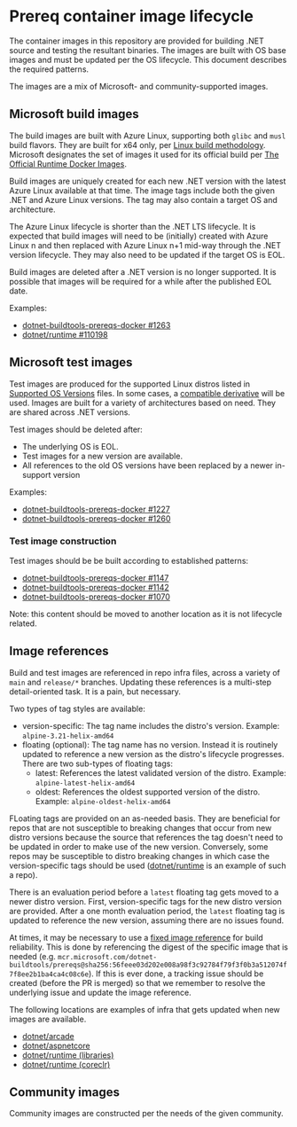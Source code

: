 # Prereq container image lifecycle

The container images in this repository are provided for building .NET source and testing the resultant binaries. The images are built with OS base images and must be updated per the OS lifecycle. This document describes the required patterns.

The images are a mix of Microsoft- and community-supported images.

## Microsoft build images

The build images are built with Azure Linux, supporting both `glibc` and `musl` build flavors. They are built for x64 only, per [Linux build methodology](https://github.com/dotnet/runtime/blob/main/docs/project/linux-build-methodology.md). Microsoft designates the set of images it used for its official build per [The Official Runtime Docker Images](https://github.com/dotnet/runtime/blob/main/docs/workflow/using-docker.md#the-official-runtime-docker-images).

Build images are uniquely created for each new .NET version with the latest Azure Linux available at that time. The image tags include both the given .NET and Azure Linux versions. The tag may also contain a target OS and architecture.

The Azure Linux lifecycle is shorter than the .NET LTS lifecycle. It is expected that build images will need to be (initially) created with Azure Linux n and then replaced with Azure Linux n+1 mid-way through the .NET version lifecycle. They may also need to be updated if the target OS is EOL.

Build images are deleted after a .NET version is no longer supported. It is possible that images will be required for a while after the published EOL date.

Examples:

- [dotnet-buildtools-prereqs-docker #1263](https://github.com/dotnet/dotnet-buildtools-prereqs-docker/pull/1263)
- [dotnet/runtime #110198](https://github.com/dotnet/runtime/pull/110198)

## Microsoft test images

Test images are produced for the supported Linux distros listed in [Supported OS Versions](https://github.com/dotnet/core/blob/main/os-lifecycle-policy.md) files. In some cases, a [compatible derivative](https://github.com/dotnet/core/blob/main/support.md#compatible-derivatives) will be used. Images are built for a variety of architectures based on need. They are shared across .NET versions.

Test images should be deleted after:

- The underlying OS is EOL.
- Test images for a new version are available.
- All references to the old OS versions have been replaced by a newer in-support version

Examples:

- [dotnet-buildtools-prereqs-docker #1227](https://github.com/dotnet/dotnet-buildtools-prereqs-docker/pull/1227)
- [dotnet-buildtools-prereqs-docker #1260](https://github.com/dotnet/dotnet-buildtools-prereqs-docker/issues/1260)

### Test image construction

Test images should be be built according to established patterns:

- [dotnet-buildtools-prereqs-docker #1147](https://github.com/dotnet/dotnet-buildtools-prereqs-docker/pull/1147)
- [dotnet-buildtools-prereqs-docker #1142](https://github.com/dotnet/dotnet-buildtools-prereqs-docker/pull/1142)
- [dotnet-buildtools-prereqs-docker #1070](https://github.com/dotnet/dotnet-buildtools-prereqs-docker/pull/1070)

Note: this content should be moved to another location as it is not lifecycle related.

## Image references

Build and test images are referenced in repo infra files, across a variety of `main` and `release/*` branches. Updating these references is a multi-step detail-oriented task. It is a pain, but necessary.

Two types of tag styles are available:
* version-specific: The tag name includes the distro's version. Example: `alpine-3.21-helix-amd64`
* floating (optional): The tag name has no version. Instead it is routinely updated to reference a new version as the distro's lifecycle progresses. There are two sub-types of floating tags:
  * latest: References the latest validated version of the distro. Example: `alpine-latest-helix-amd64`
  * oldest: References the oldest supported version of the distro. Example: `alpine-oldest-helix-amd64`

FLoating tags are provided on an as-needed basis. They are beneficial for repos that are not susceptible to breaking changes that occur from new distro versions because the source that references the tag doesn't need to be updated in order to make use of the new version.
Conversely, some repos may be susceptible to distro breaking changes in which case the version-specific tags should be used ([dotnet/runtime](https://github.com/dotnet/runtime) is an example of such a repo).

There is an evaluation period before a `latest` floating tag gets moved to a newer distro version.
First, version-specific tags for the new distro version are provided.
After a one month evaluation period, the `latest` floating tag is updated to reference the new version, assuming there are no issues found.

At times, it may be necessary to use a [fixed image reference](https://github.com/dotnet/runtime/pull/110199#discussion_r1859075989) for build reliability.
This is done by referencing the digest of the specific image that is needed (e.g. `mcr.microsoft.com/dotnet-buildtools/prereqs@sha256:56feee03d202e008a98f3c92784f79f3f0b3a512074f7f8ee2b1ba4ca4c08c6e`).
If this is ever done, a tracking issue should be created (before the PR is merged) so that we remember to resolve the underlying issue and update the image reference.

The following locations are examples of infra that gets updated when new images are available.

- [dotnet/arcade](https://github.com/dotnet/arcade/tree/main/eng/common/templates-official/)
- [dotnet/aspnetcore](https://github.com/dotnet/aspnetcore/tree/main/.azure/pipelines)
- [dotnet/runtime (libraries)](https://github.com/dotnet/runtime/blob/main/eng/pipelines/libraries/helix-queues-setup.yml)
- [dotnet/runtime (coreclr)](https://github.com/dotnet/runtime/blob/main/eng/pipelines/coreclr/templates/helix-queues-setup.yml)

## Community images

Community images are constructed per the needs of the given community.
